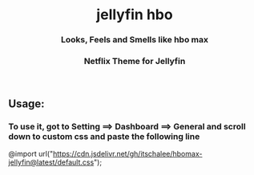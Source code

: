 <div align="center">
<h1>jellyfin hbo</h1>
<h3>Looks, Feels and Smells like hbo max</h3>
<h3>Netflix Theme for Jellyfin</h3>
</div>
<br>
<h2>Usage:</h2>
<h3> To use it, got to Setting ==> Dashboard ==> General and scroll down to custom css and paste the following line</h3>

@import url("https://cdn.jsdelivr.net/gh/itschalee/hbomax-jellyfin@latest/default.css");
